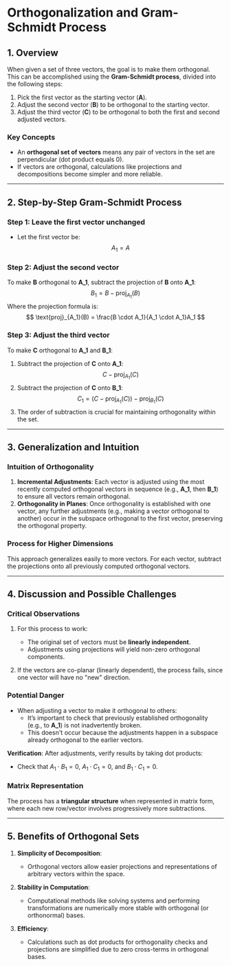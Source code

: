 # Orthogonalization and Gram-Schmidt Process

## 1. Overview
When given a set of three vectors, the goal is to make them orthogonal. This can be accomplished using the **Gram-Schmidt process**, divided into the following steps:
1. Pick the first vector as the starting vector (**A**).
2. Adjust the second vector (**B**) to be orthogonal to the starting vector.
3. Adjust the third vector (**C**) to be orthogonal to both the first and second adjusted vectors.

### Key Concepts
- An **orthogonal set of vectors** means any pair of vectors in the set are perpendicular (dot product equals 0).
- If vectors are orthogonal, calculations like projections and decompositions become simpler and more reliable.

---

## 2. Step-by-Step Gram-Schmidt Process

### Step 1: Leave the first vector unchanged
- Let the first vector be:
    $$
    A_1 = A
    $$

### Step 2: Adjust the second vector
To make **B** orthogonal to **A_1**, subtract the projection of **B** onto **A_1**:
$$
B_1 = B - \text{proj}_{A_1}(B)
$$
Where the projection formula is:
$$
\text{proj}_{A_1}(B) = \frac{B \cdot A_1}{A_1 \cdot A_1}A_1
$$

### Step 3: Adjust the third vector
To make **C** orthogonal to **A_1** and **B_1**:
1. Subtract the projection of **C** onto **A_1**:
    $$
    C - \text{proj}_{A_1}(C)
    $$
2. Subtract the projection of **C** onto **B_1**:
    $$
    C_1 = \left(C - \text{proj}_{A_1}(C)\right) - \text{proj}_{B_1}(C)
    $$
3. The order of subtraction is crucial for maintaining orthogonality within the set.

---

## 3. Generalization and Intuition

### Intuition of Orthogonality
1. **Incremental Adjustments**: Each vector is adjusted using the most recently computed orthogonal vectors in sequence (e.g., **A_1**, then **B_1**) to ensure all vectors remain orthogonal.
2. **Orthogonality in Planes**: Once orthogonality is established with one vector, any further adjustments (e.g., making a vector orthogonal to another) occur in the subspace orthogonal to the first vector, preserving the orthogonal property.

### Process for Higher Dimensions
This approach generalizes easily to more vectors. For each vector, subtract the projections onto all previously computed orthogonal vectors.

---

## 4. Discussion and Possible Challenges

### Critical Observations
1. For this process to work:
   - The original set of vectors must be **linearly independent**.
   - Adjustments using projections will yield non-zero orthogonal components.

2. If the vectors are co-planar (linearly dependent), the process fails, since one vector will have no "new" direction.

### Potential Danger
- When adjusting a vector to make it orthogonal to others:
  - It’s important to check that previously established orthogonality (e.g., to **A_1**) is not inadvertently broken.
  - This doesn't occur because the adjustments happen in a subspace already orthogonal to the earlier vectors.

**Verification**: After adjustments, verify results by taking dot products:
- Check that $A_1 \cdot B_1 = 0$, $A_1 \cdot C_1 = 0$, and $B_1 \cdot C_1 = 0$.

### Matrix Representation
The process has a **triangular structure** when represented in matrix form, where each new row/vector involves progressively more subtractions.

---

## 5. Benefits of Orthogonal Sets
1. **Simplicity of Decomposition**:
   - Orthogonal vectors allow easier projections and representations of arbitrary vectors within the space.
   
2. **Stability in Computation**:
   - Computational methods like solving systems and performing transformations are numerically more stable with orthogonal (or orthonormal) bases.

3. **Efficiency**:
   - Calculations such as dot products for orthogonality checks and projections are simplified due to zero cross-terms in orthogonal bases.

